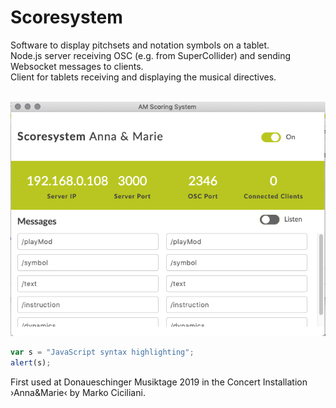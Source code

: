 # Scoresystem
Software to display pitchsets and notation symbols on a tablet. <br>
Node.js server receiving OSC (e.g. from SuperCollider) and sending Websocket messages to clients.<br>
Client for tablets receiving and displaying the musical directives. <br><br>

![alt text](https://github.com/asa-nerd/Anna-und-Marie/blob/master/documentation/02%20Screenshots/interface-2.png "Screenshot")

```javascript
var s = "JavaScript syntax highlighting";
alert(s);
```

First used at Donaueschinger Musiktage 2019 in the Concert Installation ›Anna&Marie‹ by Marko Ciciliani. 
